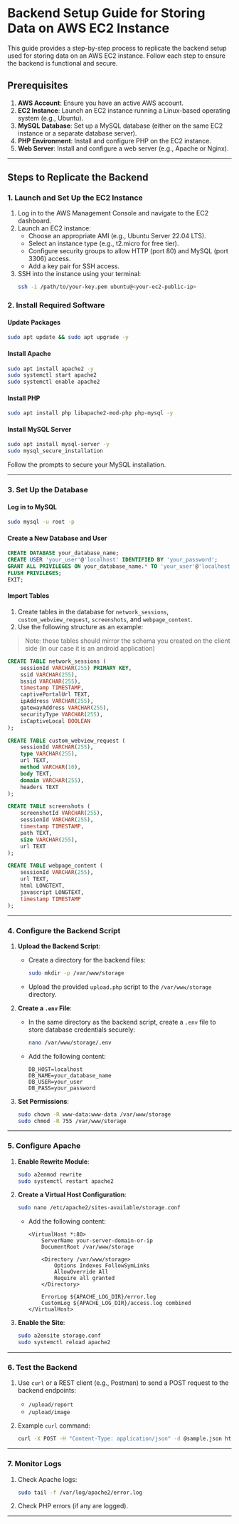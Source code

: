 # Backend Setup Guide for Storing Data on AWS EC2 Instance

This guide provides a step-by-step process to replicate the backend setup used for storing data on an AWS EC2 instance. Follow each step to ensure the backend is functional and secure.

## Prerequisites

1. **AWS Account**: Ensure you have an active AWS account.
2. **EC2 Instance**: Launch an EC2 instance running a Linux-based operating system (e.g., Ubuntu).
3. **MySQL Database**: Set up a MySQL database (either on the same EC2 instance or a separate database server).
4. **PHP Environment**: Install and configure PHP on the EC2 instance.
5. **Web Server**: Install and configure a web server (e.g., Apache or Nginx).

---

## Steps to Replicate the Backend

### 1. Launch and Set Up the EC2 Instance
1. Log in to the AWS Management Console and navigate to the EC2 dashboard.
2. Launch an EC2 instance:
   - Choose an appropriate AMI (e.g., Ubuntu Server 22.04 LTS).
   - Select an instance type (e.g., t2.micro for free tier).
   - Configure security groups to allow HTTP (port 80) and MySQL (port 3306) access.
   - Add a key pair for SSH access.
3. SSH into the instance using your terminal:
   ```bash
   ssh -i /path/to/your-key.pem ubuntu@<your-ec2-public-ip>
   ```

### 2. Install Required Software

#### Update Packages
```bash
sudo apt update && sudo apt upgrade -y
```

#### Install Apache
```bash
sudo apt install apache2 -y
sudo systemctl start apache2
sudo systemctl enable apache2
```

#### Install PHP
```bash
sudo apt install php libapache2-mod-php php-mysql -y
```

#### Install MySQL Server
```bash
sudo apt install mysql-server -y
sudo mysql_secure_installation
```
Follow the prompts to secure your MySQL installation.

---

### 3. Set Up the Database

#### Log in to MySQL
```bash
sudo mysql -u root -p
```

#### Create a New Database and User
```sql
CREATE DATABASE your_database_name;
CREATE USER 'your_user'@'localhost' IDENTIFIED BY 'your_password';
GRANT ALL PRIVILEGES ON your_database_name.* TO 'your_user'@'localhost';
FLUSH PRIVILEGES;
EXIT;
```

#### Import Tables
1. Create tables in the database for `network_sessions`, `custom_webview_request`, `screenshots`, and `webpage_content`.
2. Use the following structure as an example:

> Note: those tables should mirror the schema you created on the client side (in our case it is an android application)

```sql
CREATE TABLE network_sessions (
    sessionId VARCHAR(255) PRIMARY KEY,
    ssid VARCHAR(255),
    bssid VARCHAR(255),
    timestamp TIMESTAMP,
    captivePortalUrl TEXT,
    ipAddress VARCHAR(255),
    gatewayAddress VARCHAR(255),
    securityType VARCHAR(255),
    isCaptiveLocal BOOLEAN
);

CREATE TABLE custom_webview_request (
    sessionId VARCHAR(255),
    type VARCHAR(255),
    url TEXT,
    method VARCHAR(10),
    body TEXT,
    domain VARCHAR(255),
    headers TEXT
);

CREATE TABLE screenshots (
    screenshotId VARCHAR(255),
    sessionId VARCHAR(255),
    timestamp TIMESTAMP,
    path TEXT,
    size VARCHAR(255),
    url TEXT
);

CREATE TABLE webpage_content (
    sessionId VARCHAR(255),
    url TEXT,
    html LONGTEXT,
    javascript LONGTEXT,
    timestamp TIMESTAMP
);
```

---

### 4. Configure the Backend Script

1. **Upload the Backend Script**:
   - Create a directory for the backend files:
     ```bash
     sudo mkdir -p /var/www/storage
     ```
   - Upload the provided `upload.php` script to the `/var/www/storage` directory.

2. **Create a `.env` File**:
   - In the same directory as the backend script, create a `.env` file to store database credentials securely:
     ```bash
     nano /var/www/storage/.env
     ```
   - Add the following content:
     ```
     DB_HOST=localhost
     DB_NAME=your_database_name
     DB_USER=your_user
     DB_PASS=your_password
     ```

3. **Set Permissions**:
   ```bash
   sudo chown -R www-data:www-data /var/www/storage
   sudo chmod -R 755 /var/www/storage
   ```

---

### 5. Configure Apache

1. **Enable Rewrite Module**:
   ```bash
   sudo a2enmod rewrite
   sudo systemctl restart apache2
   ```

2. **Create a Virtual Host Configuration**:
   ```bash
   sudo nano /etc/apache2/sites-available/storage.conf
   ```
   - Add the following content:
     ```
     <VirtualHost *:80>
         ServerName your-server-domain-or-ip
         DocumentRoot /var/www/storage

         <Directory /var/www/storage>
             Options Indexes FollowSymLinks
             AllowOverride All
             Require all granted
         </Directory>

         ErrorLog ${APACHE_LOG_DIR}/error.log
         CustomLog ${APACHE_LOG_DIR}/access.log combined
     </VirtualHost>
     ```

3. **Enable the Site**:
   ```bash
   sudo a2ensite storage.conf
   sudo systemctl reload apache2
   ```

---

### 6. Test the Backend
1. Use `curl` or a REST client (e.g., Postman) to send a POST request to the backend endpoints:
   - `/upload/report`
   - `/upload/image`

2. Example `curl` command:
   ```bash
   curl -X POST -H "Content-Type: application/json" -d @sample.json http://<your-ec2-public-ip>/upload/report
   ```

---

### 7. Monitor Logs
1. Check Apache logs:
   ```bash
   sudo tail -f /var/log/apache2/error.log
   ```
2. Check PHP errors (if any are logged).

---

